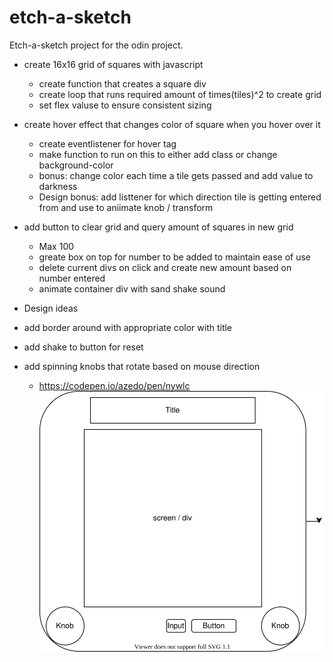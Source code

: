 # etch-a-sketch

Etch-a-sketch project for the odin project.

- create 16x16 grid of squares with javascript
    - create function that creates a square div
    - create loop that runs required amount of times(tiles)^2 to create grid
    - set flex valuse to ensure consistent sizing
- create hover effect that changes color of square when you hover over it
    - create eventlistener for hover tag
    - make function to run on this to either add class or change background-color
    - bonus: change color each time a tile gets passed and add value to darkness
    - Design bonus: add listtener for which direction tile is getting entered from and use to aniimate knob / transform
- add button to clear grid and query amount of squares in new grid
    - Max 100
    - greate box on top for number to be added to maintain ease of use
    - delete current divs on click and create new amount based on number entered
    - animate container div with sand shake sound


- Design ideas
- add border around with appropriate color with title
- add shake to button for reset
- add spinning knobs that rotate based on mouse direction
    - https://codepen.io/azedo/pen/nywlc
    ![alt text](./design.svg)